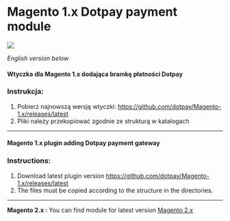 Magento 1.x Dotpay payment module
=====================



[![](https://img.shields.io/github/release/dotpay/Magento-1.x.svg?style=for-the-badge)](https://github.com/dotpay/Magento-1.x/releases/latest "Download")

*English version below*

#### Wtyczka dla Magento 1.x dodająca bramkę płatności Dotpay ####

### Instrukcja: ###
1. Pobierz najnowszą wersję wtyczki: https://github.com/dotpay/Magento-1.x/releases/latest
2. Pliki należy przekopiować zgodnie ze strukturą w katalogach 


---------------------------------------

#### Magento 1.x plugin adding Dotpay payment gateway ####

### Instructions: ###
1. Download latest plugin version https://github.com/dotpay/Magento-1.x/releases/latest
2. The files must be copied according to the structure in the directories.




----------------------------------------------------
**Magento 2.x :**
You can find module for latest version [Magento 2.x](https://github.com/dotpay/Magento2)
